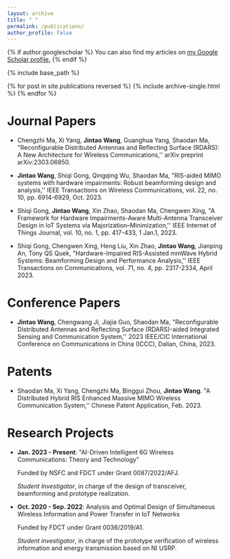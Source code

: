 ```yaml
---
layout: archive
title: " "
permalink: /publications/
author_profile: false
---
```


{% if author.googlescholar %}
  You can also find my articles on <u><a href="{{author.googlescholar}}">my Google Scholar profile</a>.</u>
{% endif %}

{% include base_path %}

{% for post in site.publications reversed %}
  {% include archive-single.html %}
{% endfor %}


# Journal Papers




- Chengzhi Ma, Xi Yang, **Jintao Wang**, Guanghua Yang, Shaodan Ma, "Reconfigurable Distributed Antennas and Reflecting Surface (RDARS): A New Architecture for Wireless Communications,'' arXiv preprint arXiv:2303.06950.  


- **Jintao Wang**, Shiqi Gong, Qingqing Wu, Shaodan Ma, "RIS-aided MIMO systems with hardware impairments: Robust beamforming design and analysis,'' IEEE Transactions on Wireless Communications, vol. 22, no. 10, pp. 6914-6929, Oct. 2023.  

- Shiqi Gong, **Jintao Wang**, Xin Zhao, Shaodan Ma, Chengwen Xing, "A Framework for Hardware Impairments-Aware Multi-Antenna Transceiver Design in IoT Systems via Majorization–Minimization,'' IEEE Internet of Things Journal, vol. 10, no. 1, pp. 417-433, 1 Jan.1, 2023.  

- Shiqi Gong, Chengwen Xing, Heng Liu, Xin Zhao, **Jintao Wang**, Jianping An, Tony QS Quek, "Hardware-Impaired RIS-Assisted mmWave Hybrid Systems: Beamforming Design and Performance Analysis,'' IEEE Transactions on Communications, vol. 71, no. 4, pp. 2317-2334, April 2023.     

# Conference Papers

- **Jintao Wang**, Chengwang Ji, Jiajia Guo, Shaodan Ma, "Reconfigurable Distributed Antennas and Reflecting Surface (RDARS)-aided Integrated Sensing and Communication System,'' 2023 IEEE/CIC International Conference on Communications in China (ICCC), Dalian, China, 2023.  

# Patents

- Shaodan Ma, Xi Yang, Chengzhi Ma, Binggui Zhou, **Jintao Wang**. "A Distributed Hybrid RIS Enhanced Massive MIMO Wireless Communication System,'' Chinese Patent Application, Feb. 2023.




# Research Projects  

- **Jan. 2023 - Present**: "AI-Driven Intelligent 6G Wireless Communications: Theory and Technology"  

     Funded by NSFC and FDCT under Grant 0087/2022/AFJ.  

     *Student Investigator*, in charge of the design of transceiver, beamforming and prototype realization.


- **Oct. 2020 - Sep. 2022**: Analysis and Optimal Design of Simultaneous Wireless Information and Power Transfer in IoT Networks  

     Funded by FDCT under Grant  0036/2019/A1.  

     *Student investigator*, in charge of the prototype verification of wireless information and energy transmission based on NI USRP.




